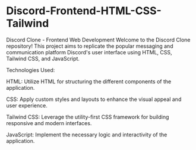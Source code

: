 # Discord-Frontend-HTML-CSS-Tailwind
Discord Clone - Frontend Web Development  Welcome to the Discord Clone repository! This project aims to replicate the popular messaging and communication platform Discord's user interface using HTML, CSS, Tailwind CSS, and JavaScript.

Technologies Used:

HTML: Utilize HTML for structuring the different components of the application.

CSS: Apply custom styles and layouts to enhance the visual appeal and user experience.

Tailwind CSS: Leverage the utility-first CSS framework for building responsive and modern interfaces.

JavaScript: Implement the necessary logic and interactivity of the application.

